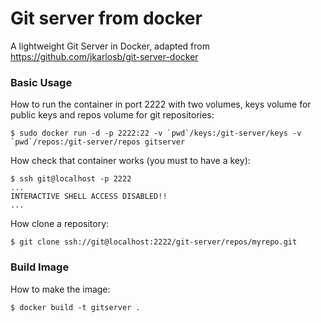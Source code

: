 # Git server from docker

A lightweight Git Server in Docker, adapted from <https://github.com/jkarlosb/git-server-docker>

### Basic Usage

How to run the container in port 2222 with two volumes, keys volume for public keys and repos volume for git repositories:

    $ sudo docker run -d -p 2222:22 -v `pwd`/keys:/git-server/keys -v `pwd`/repos:/git-server/repos gitserver

How check that container works (you must to have a key):

    $ ssh git@localhost -p 2222
    ...
    INTERACTIVE SHELL ACCESS DISABLED!!
    ...

How clone a repository:

    $ git clone ssh://git@localhost:2222/git-server/repos/myrepo.git

### Build Image

How to make the image:

    $ docker build -t gitserver .
